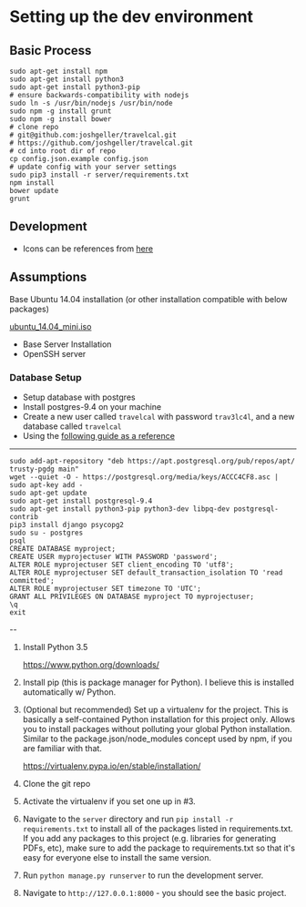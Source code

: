 # Setting up the dev environment

## Basic Process

    sudo apt-get install npm
    sudo apt-get install python3
    sudo apt-get install python3-pip
    # ensure backwards-compatibility with nodejs
    sudo ln -s /usr/bin/nodejs /usr/bin/node
    sudo npm -g install grunt
    sudo npm -g install bower
    # clone repo
    # git@github.com:joshgeller/travelcal.git
    # https://github.com/joshgeller/travelcal.git
    # cd into root dir of repo
    cp config.json.example config.json
    # update config with your server settings
    sudo pip3 install -r server/requirements.txt
    npm install
    bower update
    grunt
    

## Development

* Icons can be references from [here](https://klarsys.github.io/angular-material-icons/#)

## Assumptions

Base Ubuntu 14.04 installation (or other installation compatible with below packages)

[ubuntu\_14.04\_mini.iso](http://archive.ubuntu.com/ubuntu/dists/trusty/main/installer-amd64/current/images/netboot/mini.iso)

* Base Server Installation
* OpenSSH server


### Database Setup

* Setup database with postgres
* Install postgres-9.4 on your machine
* Create a new user called `travelcal` with password `trav3lc4l`, and a new database called `travelcal`
* Using the [following guide as a reference](https://www.digitalocean.com/community/tutorials/how-to-use-postgresql-with-your-django-application-on-ubuntu-14-04)

---

    sudo add-apt-repository "deb https://apt.postgresql.org/pub/repos/apt/ trusty-pgdg main"
    wget --quiet -O - https://postgresql.org/media/keys/ACCC4CF8.asc | sudo apt-key add - 
    sudo apt-get update
    sudo apt-get install postgresql-9.4
    sudo apt-get install python3-pip python3-dev libpq-dev postgresql-contrib
    pip3 install django psycopg2
    sudo su - postgres
    psql
    CREATE DATABASE myproject;
    CREATE USER myprojectuser WITH PASSWORD 'password';
    ALTER ROLE myprojectuser SET client_encoding TO 'utf8';
    ALTER ROLE myprojectuser SET default_transaction_isolation TO 'read committed';
    ALTER ROLE myprojectuser SET timezone TO 'UTC';
    GRANT ALL PRIVILEGES ON DATABASE myproject TO myprojectuser;
    \q
    exit


-- 

1.  Install Python 3.5

    https://www.python.org/downloads/

2.  Install pip (this is package manager for Python). I believe this is
    installed automatically w/ Python.

3.  (Optional but recommended) Set up a virtualenv for the project. This is
    basically a self-contained Python installation for this project only. Allows
    you to install packages without polluting your global Python installation.
    Similar to the package.json/node_modules concept used by npm, if you are
    familiar with that.

    https://virtualenv.pypa.io/en/stable/installation/

4.  Clone the git repo

5.  Activate the virtualenv if you set one up in #3.

6.  Navigate to the `server` directory and run `pip install -r requirements.txt`
    to install all of the packages listed in requirements.txt. If you add any
    packages to this project (e.g. libraries for generating PDFs, etc), make
    sure to add the package to requirements.txt so that it's easy for everyone
    else to install the same version.

7.  Run `python manage.py runserver` to run the development server.

8.  Navigate to `http://127.0.0.1:8000` - you should see the basic project.


